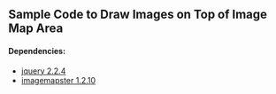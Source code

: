 ## Sample Code to Draw Images on Top of Image Map Area

#### Dependencies:

* [jquery 2.2.4](https://jquery.com/)
* [imagemapster 1.2.10](http://www.outsharked.com/imagemapster)
